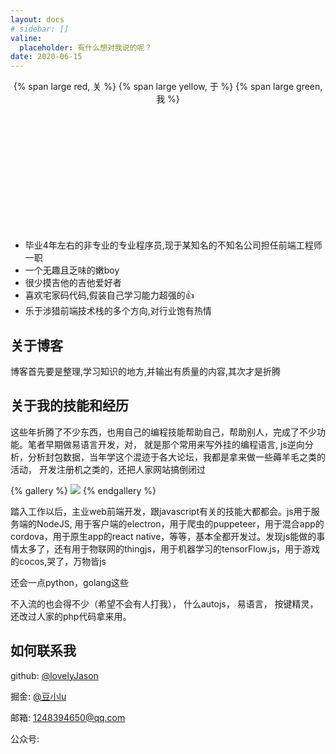 ```yaml
---
layout: docs
# sidebar: []
valine:
  placeholder: 有什么想对我说的呢？
date: 2020-06-15
---
```


<center>
{% span large red, 关 %}
{% span large yellow, 于 %}
{% span large green, 我 %}
</center>

<div class="about-article">
  <div style="width: 200px;height: 200px;background: url(https://cdn.qdovo.com/img/whoami.jpeg) no-repeat;background-size: contain"></div>

  + 毕业4年左右的非专业的专业程序员,现于某知名的不知名公司担任前端工程师一职
  + 一个无趣且乏味的嫩boy
  + 很少摸吉他的吉他爱好者
  + 喜欢宅家码代码,假装自己学习能力超强的👍
  + 乐于涉猎前端技术栈的多个方向,对行业饱有热情

  ## 关于博客

  博客首先要是整理,学习知识的地方,并输出有质量的内容,其次才是折腾

  ## 关于我的技能和经历

  这些年折腾了不少东西，也用自己的编程技能帮助自己，帮助别人，完成了不少功能。笔者早期做易语言开发，对， 就是那个常用来写外挂的编程语言, js逆向分析，分析封包数据，当年学这个混迹于各大论坛，我都是拿来做一些薅羊毛之类的活动， 开发注册机之类的，还把人家网站搞倒闭过

  {% gallery %}
    ![](https://cdn.qdovo.com/assets/Snipaste_2023-04-21_14-30-47.png)
  {% endgallery %}

  踏入工作以后，主业web前端开发，跟javascript有关的技能大都都会。js用于服务端的NodeJS, 用于客户端的electron，用于爬虫的puppeteer，用于混合app的cordova，用于原生app的react native，等等，基本全都开发过。发现js能做的事情太多了，还有用于物联网的thingjs，用于机器学习的tensorFlow.js，用于游戏的cocos,哭了，万物皆js

  还会一点python，golang这些

  不入流的也会得不少（希望不会有人打我）， 什么autojs， 易语言， 按键精灵，还改过人家的php代码拿来用。




  ## 如何联系我

  github: [@lovelyJason](https://github.com/lovelyJason)

  掘金: [@豆小lu](https://juejin.cn/user/1750078243747662)

  邮箱: [1248394650@qq.com](http://mail.qq.com/cgi-bin/qm_share?t=qm_mailme&email=1248394650@qq.com)

  <div style="position: relative;z-index: 10">
    <span>公众号: </span><i class="iconfont icon-erweima"></i>
    <div id="gongzhonghao"></div>
  </div>
</div>
